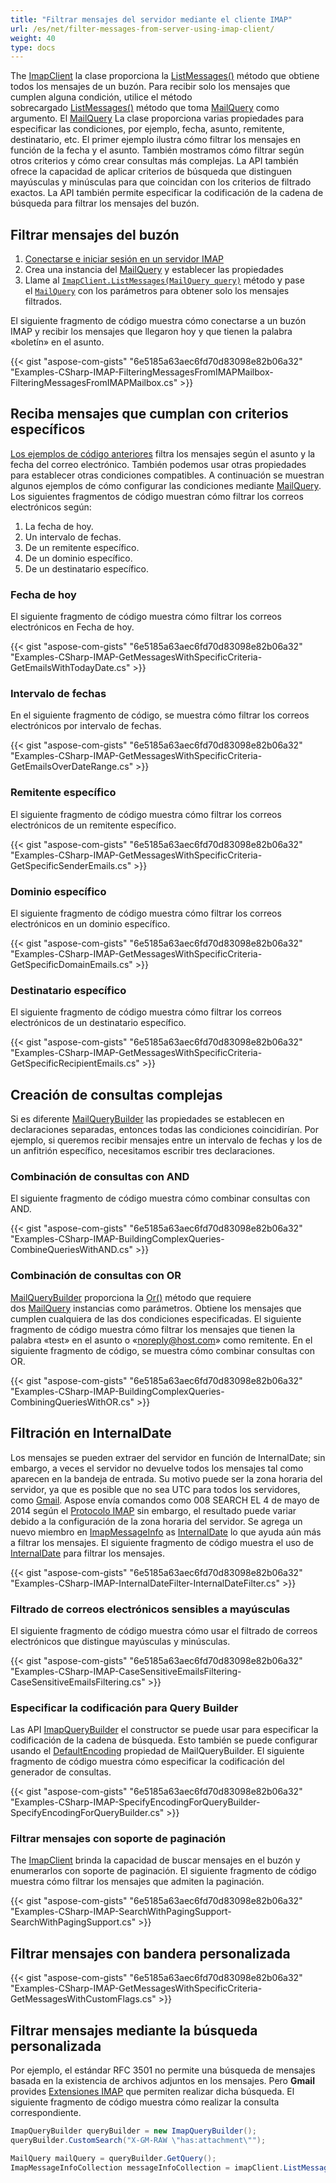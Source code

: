 ```yaml
---
title: "Filtrar mensajes del servidor mediante el cliente IMAP"
url: /es/net/filter-messages-from-server-using-imap-client/
weight: 40
type: docs
---
```



The [ImapClient](https://reference.aspose.com/email/net/aspose.email.clients.imap/imapclient/) la clase proporciona la [ListMessages()](https://reference.aspose.com/email/net/aspose.email.clients.imap/imapclient/listmessages/#listmessages) método que obtiene todos los mensajes de un buzón. Para recibir solo los mensajes que cumplen alguna condición, utilice el método sobrecargado [ListMessages()](https://reference.aspose.com/email/net/aspose.email.clients.imap/imapclient/listmessages/#listmessages) método que toma [MailQuery](https://reference.aspose.com/email/net/aspose.email.tools.search/mailquery/) como argumento. El [MailQuery](https://reference.aspose.com/email/net/aspose.email.tools.search/mailquery/) La clase proporciona varias propiedades para especificar las condiciones, por ejemplo, fecha, asunto, remitente, destinatario, etc. El primer ejemplo ilustra cómo filtrar los mensajes en función de la fecha y el asunto. También mostramos cómo filtrar según otros criterios y cómo crear consultas más complejas. La API también ofrece la capacidad de aplicar criterios de búsqueda que distinguen mayúsculas y minúsculas para que coincidan con los criterios de filtrado exactos. La API también permite especificar la codificación de la cadena de búsqueda para filtrar los mensajes del buzón.

## **Filtrar mensajes del buzón**

1. [Conectarse e iniciar sesión en un servidor IMAP](https://docs.aspose.com/email/es/net/connecting-to-imap-server/#connecting-with-imap-server)
2. Crea una instancia del [MailQuery](https://reference.aspose.com/email/net/aspose.email.tools.search/mailquery/) y establecer las propiedades
3. Llame al [`ImapClient.ListMessages(MailQuery query)`](https://reference.aspose.com/email/net/aspose.email.clients.imap/imapclient/listmessages/#listmessages_14) método y pase el [`MailQuery`](https://reference.aspose.com/email/net/aspose.email.tools.search/mailquery/) con los parámetros para obtener solo los mensajes filtrados.

El siguiente fragmento de código muestra cómo conectarse a un buzón IMAP y recibir los mensajes que llegaron hoy y que tienen la palabra «boletín» en el asunto.

{{< gist "aspose-com-gists" "6e5185a63aec6fd70d83098e82b06a32" "Examples-CSharp-IMAP-FilteringMessagesFromIMAPMailbox-FilteringMessagesFromIMAPMailbox.cs" >}}

## **Reciba mensajes que cumplan con criterios específicos**

[Los ejemplos de código anteriores](#filtering-messages-from-mailbox) filtra los mensajes según el asunto y la fecha del correo electrónico. También podemos usar otras propiedades para establecer otras condiciones compatibles. A continuación se muestran algunos ejemplos de cómo configurar las condiciones mediante [MailQuery](https://reference.aspose.com/email/net/aspose.email.tools.search/mailquery/). Los siguientes fragmentos de código muestran cómo filtrar los correos electrónicos según:

1. La fecha de hoy.
1. Un intervalo de fechas.
1. De un remitente específico.
1. De un dominio específico.
1. De un destinatario específico.

### **Fecha de hoy**

El siguiente fragmento de código muestra cómo filtrar los correos electrónicos en Fecha de hoy.

{{< gist "aspose-com-gists" "6e5185a63aec6fd70d83098e82b06a32" "Examples-CSharp-IMAP-GetMessagesWithSpecificCriteria-GetEmailsWithTodayDate.cs" >}}

### **Intervalo de fechas**

En el siguiente fragmento de código, se muestra cómo filtrar los correos electrónicos por intervalo de fechas.

{{< gist "aspose-com-gists" "6e5185a63aec6fd70d83098e82b06a32" "Examples-CSharp-IMAP-GetMessagesWithSpecificCriteria-GetEmailsOverDateRange.cs" >}}

### **Remitente específico**

El siguiente fragmento de código muestra cómo filtrar los correos electrónicos de un remitente específico.

{{< gist "aspose-com-gists" "6e5185a63aec6fd70d83098e82b06a32" "Examples-CSharp-IMAP-GetMessagesWithSpecificCriteria-GetSpecificSenderEmails.cs" >}}

### **Dominio específico**

El siguiente fragmento de código muestra cómo filtrar los correos electrónicos en un dominio específico.

{{< gist "aspose-com-gists" "6e5185a63aec6fd70d83098e82b06a32" "Examples-CSharp-IMAP-GetMessagesWithSpecificCriteria-GetSpecificDomainEmails.cs" >}}

### **Destinatario específico**

El siguiente fragmento de código muestra cómo filtrar los correos electrónicos de un destinatario específico.

{{< gist "aspose-com-gists" "6e5185a63aec6fd70d83098e82b06a32" "Examples-CSharp-IMAP-GetMessagesWithSpecificCriteria-GetSpecificRecipientEmails.cs" >}}

## **Creación de consultas complejas**

Si es diferente [MailQueryBuilder](https://reference.aspose.com/email/net/aspose.email.tools.search/mailquerybuilder/) las propiedades se establecen en declaraciones separadas, entonces todas las condiciones coincidirían. Por ejemplo, si queremos recibir mensajes entre un intervalo de fechas y los de un anfitrión específico, necesitamos escribir tres declaraciones.

### **Combinación de consultas con AND**

El siguiente fragmento de código muestra cómo combinar consultas con AND.

{{< gist "aspose-com-gists" "6e5185a63aec6fd70d83098e82b06a32" "Examples-CSharp-IMAP-BuildingComplexQueries-CombineQueriesWithAND.cs" >}}

### **Combinación de consultas con OR**

[MailQueryBuilder](https://reference.aspose.com/email/net/aspose.email.tools.search/mailquerybuilder/) proporciona la [Or()](https://reference.aspose.com/email/net/aspose.email.tools.search/mailquerybuilder/or/#or) método que requiere dos [MailQuery](https://reference.aspose.com/email/net/aspose.email.tools.search/mailquery/) instancias como parámetros. Obtiene los mensajes que cumplen cualquiera de las dos condiciones especificadas. El siguiente fragmento de código muestra cómo filtrar los mensajes que tienen la palabra «test» en el asunto o «noreply@host.com» como remitente. En el siguiente fragmento de código, se muestra cómo combinar consultas con OR.

{{< gist "aspose-com-gists" "6e5185a63aec6fd70d83098e82b06a32" "Examples-CSharp-IMAP-BuildingComplexQueries-CombiningQueriesWithOR.cs" >}}

## **Filtración en InternalDate**

Los mensajes se pueden extraer del servidor en función de InternalDate; sin embargo, a veces el servidor no devuelve todos los mensajes tal como aparecen en la bandeja de entrada. Su motivo puede ser la zona horaria del servidor, ya que es posible que no sea UTC para todos los servidores, como [Gmail](https://www.google.com.ua/search?client=opera&q=timezone+gmail&sourceid=opera&ie=utf-8&oe=utf-8&channel=suggest#channel=suggest&q=gmail+server+timezone++). Aspose envía comandos como 008 SEARCH EL 4 de mayo de 2014 según el [Protocolo IMAP](https://www.rfc-editor.org/rfc/rfc1730) sin embargo, el resultado puede variar debido a la configuración de la zona horaria del servidor. Se agrega un nuevo miembro en [ImapMessageInfo](https://reference.aspose.com/email/net/aspose.email.clients.imap/imapmessageinfo/) as [InternalDate](https://reference.aspose.com/email/net/aspose.email.clients.imap/imapmessageinfo/internaldate/) lo que ayuda aún más a filtrar los mensajes. El siguiente fragmento de código muestra el uso de [InternalDate](https://reference.aspose.com/email/net/aspose.email.clients.imap/imapmessageinfo/internaldate/) para filtrar los mensajes.

{{< gist "aspose-com-gists" "6e5185a63aec6fd70d83098e82b06a32" "Examples-CSharp-IMAP-InternalDateFilter-InternalDateFilter.cs" >}}

### **Filtrado de correos electrónicos sensibles a mayúsculas**

El siguiente fragmento de código muestra cómo usar el filtrado de correos electrónicos que distingue mayúsculas y minúsculas.

{{< gist "aspose-com-gists" "6e5185a63aec6fd70d83098e82b06a32" "Examples-CSharp-IMAP-CaseSensitiveEmailsFiltering-CaseSensitiveEmailsFiltering.cs" >}}

### **Especificar la codificación para Query Builder**

Las API [ImapQueryBuilder](https://reference.aspose.com/email/net/aspose.email.clients.imap/imapquerybuilder/) el constructor se puede usar para especificar la codificación de la cadena de búsqueda. Esto también se puede configurar usando el [DefaultEncoding](https://reference.aspose.com/email/net/aspose.email.tools.search/mailquerybuilder/defaultencoding/) propiedad de MailQueryBuilder. El siguiente fragmento de código muestra cómo especificar la codificación del generador de consultas.

{{< gist "aspose-com-gists" "6e5185a63aec6fd70d83098e82b06a32" "Examples-CSharp-IMAP-SpecifyEncodingForQueryBuilder-SpecifyEncodingForQueryBuilder.cs" >}}

### **Filtrar mensajes con soporte de paginación**

The [ImapClient](https://reference.aspose.com/email/net/aspose.email.clients.imap/imapclient/) brinda la capacidad de buscar mensajes en el buzón y enumerarlos con soporte de paginación. El siguiente fragmento de código muestra cómo filtrar los mensajes que admiten la paginación.

{{< gist "aspose-com-gists" "6e5185a63aec6fd70d83098e82b06a32" "Examples-CSharp-IMAP-SearchWithPagingSupport-SearchWithPagingSupport.cs" >}}

## **Filtrar mensajes con bandera personalizada**

{{< gist "aspose-com-gists" "6e5185a63aec6fd70d83098e82b06a32" "Examples-CSharp-IMAP-GetMessagesWithSpecificCriteria-GetMessagesWithCustomFlags.cs" >}}

## **Filtrar mensajes mediante la búsqueda personalizada**

Por ejemplo, el estándar RFC 3501 no permite una búsqueda de mensajes basada en la existencia de archivos adjuntos en los mensajes. Pero **Gmail** provides [Extensiones IMAP](https://developers.google.com/gmail/imap/imap-extensions?hl=ru) que permiten realizar dicha búsqueda. El siguiente fragmento de código muestra cómo realizar la consulta correspondiente.

```csharp
ImapQueryBuilder queryBuilder = new ImapQueryBuilder();
queryBuilder.CustomSearch("X-GM-RAW \"has:attachment\"");

MailQuery mailQuery = queryBuilder.GetQuery();
ImapMessageInfoCollection messageInfoCollection = imapClient.ListMessages(mailQuery);
```

